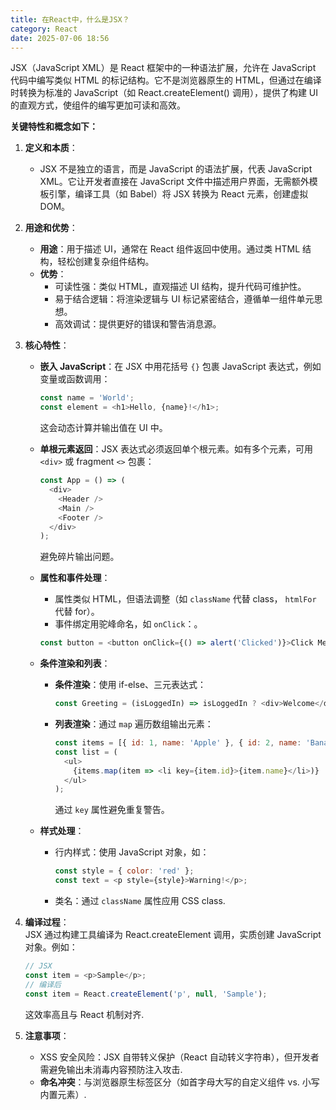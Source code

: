 ```yaml
---
title: 在React中，什么是JSX？
category: React
date: 2025-07-06 18:56
---
```

JSX（JavaScript XML）是 React 框架中的一种语法扩展，允许在 JavaScript 代码中编写类似 HTML 的标记结构。它不是浏览器原生的 HTML，但通过在编译时转换为标准的 JavaScript（如 React.createElement() 调用），提供了构建 UI 的直观方式，使组件的编写更加可读和高效。  

**关键特性和概念如下：**  
1. **定义和本质**：  
   - JSX 不是独立的语言，而是 JavaScript 的语法扩展，代表 JavaScript XML。它让开发者直接在 JavaScript 文件中描述用户界面，无需额外模板引擎，编译工具（如 Babel）将 JSX 转换为 React 元素，创建虚拟 DOM。  

2. **用途和优势**：  
   - **用途**：用于描述 UI，通常在 React 组件返回中使用。通过类 HTML 结构，轻松创建复杂组件结构。  
   - **优势**：  
     - 可读性强：类似 HTML，直观描述 UI 结构，提升代码可维护性。  
     - 易于结合逻辑：将渲染逻辑与 UI 标记紧密结合，遵循单一组件单元思想。  
     - 高效调试：提供更好的错误和警告消息源。  

3. **核心特性**：  
   - **嵌入 JavaScript**：在 JSX 中用花括号 `{}` 包裹 JavaScript 表达式，例如变量或函数调用：  
     ```javascript
     const name = 'World';
     const element = <h1>Hello, {name}!</h1>;
     ```  
     这会动态计算并输出值在 UI 中。  
   - **单根元素返回**：JSX 表达式必须返回单个根元素。如有多个元素，可用 `<div>` 或 fragment `<>` 包裹：  
     ```javascript
     const App = () => (
       <div>
         <Header />
         <Main />
         <Footer />
       </div>
     );
     ```  
     避免碎片输出问题。  
   - **属性和事件处理**：  
     - 属性类似 HTML，但语法调整（如 `className` 代替 class， `htmlFor` 代替 for）。  
     - 事件绑定用驼峰命名，如 `onClick`：。  
     ```javascript
     const button = <button onClick={() => alert('Clicked')}>Click Me</button>;
     ```  

   - **条件渲染和列表**：  
     - **条件渲染**：使用 if-else、三元表达式：  
       ```javascript
       const Greeting = (isLoggedIn) => isLoggedIn ? <div>Welcome</div> : <div>Login</div>;
       ```  
     - **列表渲染**：通过 `map` 遍历数组输出元素：  
       ```javascript
       const items = [{ id: 1, name: 'Apple' }, { id: 2, name: 'Banana' }];
       const list = (
         <ul>
           {items.map(item => <li key={item.id}>{item.name}</li>)}
         </ul>
       );
       ```  
       通过 `key` 属性避免重复警告。  

   - **样式处理**：  
     - 行内样式：使用 JavaScript 对象，如：  
       ```javascript
       const style = { color: 'red' };
       const text = <p style={style}>Warning!</p>;
       ```  
     - 类名：通过 `className` 属性应用 CSS class.  

4. **编译过程**：  
   JSX 通过构建工具编译为 React.createElement 调用，实质创建 JavaScript 对象。例如：  
   ```javascript
   // JSX
   const item = <p>Sample</p>;
   // 编译后
   const item = React.createElement('p', null, 'Sample');
   ```  
   这效率高且与 React 机制对齐.  

5. **注意事项**：  
   - XSS 安全风险：JSX 自带转义保护（React 自动转义字符串），但开发者需避免输出未消毒内容预防注入攻击.  
   - **命名冲突**：与浏览器原生标签区分（如首字母大写的自定义组件 vs. 小写内置元素）.  
